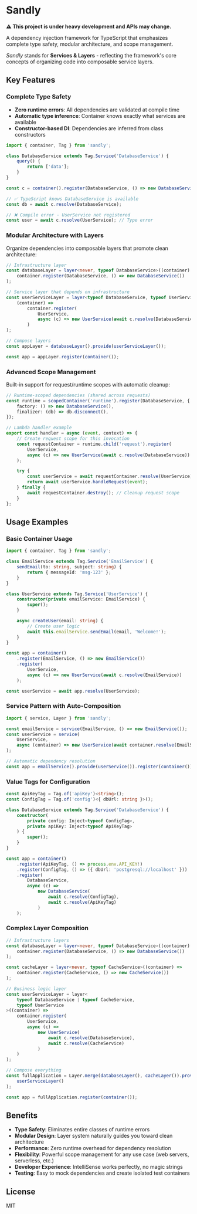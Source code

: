 # Sandly

**⚠️ This project is under heavy development and APIs may change.**

A dependency injection framework for TypeScript that emphasizes complete type safety, modular architecture, and scope management.

_Sandly_ stands for **Services & Layers** - reflecting the framework's core concepts of organizing code into composable service layers.

## Key Features

### Complete Type Safety

- **Zero runtime errors**: All dependencies are validated at compile time
- **Automatic type inference**: Container knows exactly what services are available
- **Constructor-based DI**: Dependencies are inferred from class constructors

```typescript
import { container, Tag } from 'sandly';

class DatabaseService extends Tag.Service('DatabaseService') {
	query() {
		return ['data'];
	}
}

const c = container().register(DatabaseService, () => new DatabaseService());

// ✅ TypeScript knows DatabaseService is available
const db = await c.resolve(DatabaseService);

// ❌ Compile error - UserService not registered
const user = await c.resolve(UserService); // Type error
```

### Modular Architecture with Layers

Organize dependencies into composable layers that promote clean architecture:

```typescript
// Infrastructure layer
const databaseLayer = layer<never, typeof DatabaseService>((container) =>
	container.register(DatabaseService, () => new DatabaseService())
);

// Service layer that depends on infrastructure
const userServiceLayer = layer<typeof DatabaseService, typeof UserService>(
	(container) =>
		container.register(
			UserService,
			async (c) => new UserService(await c.resolve(DatabaseService))
		)
);

// Compose layers
const appLayer = databaseLayer().provide(userServiceLayer());

const app = appLayer.register(container());
```

### Advanced Scope Management

Built-in support for request/runtime scopes with automatic cleanup:

```typescript
// Runtime-scoped dependencies (shared across requests)
const runtime = scopedContainer('runtime').register(DatabaseService, {
	factory: () => new DatabaseService(),
	finalizer: (db) => db.disconnect(),
});

// Lambda handler example
export const handler = async (event, context) => {
	// Create request scope for this invocation
	const requestContainer = runtime.child('request').register(
		UserService,
		async (c) => new UserService(await c.resolve(DatabaseService)) // Uses runtime DB
	);

	try {
		const userService = await requestContainer.resolve(UserService);
		return await userService.handleRequest(event);
	} finally {
		await requestContainer.destroy(); // Cleanup request scope
	}
};
```

## Usage Examples

### Basic Container Usage

```typescript
import { container, Tag } from 'sandly';

class EmailService extends Tag.Service('EmailService') {
	sendEmail(to: string, subject: string) {
		return { messageId: 'msg-123' };
	}
}

class UserService extends Tag.Service('UserService') {
	constructor(private emailService: EmailService) {
		super();
	}

	async createUser(email: string) {
		// Create user logic
		await this.emailService.sendEmail(email, 'Welcome!');
	}
}

const app = container()
	.register(EmailService, () => new EmailService())
	.register(
		UserService,
		async (c) => new UserService(await c.resolve(EmailService))
	);

const userService = await app.resolve(UserService);
```

### Service Pattern with Auto-Composition

```typescript
import { service, Layer } from 'sandly';

const emailService = service(EmailService, () => new EmailService());
const userService = service(
	UserService,
	async (container) => new UserService(await container.resolve(EmailService))
);

// Automatic dependency resolution
const app = emailService().provide(userService()).register(container());
```

### Value Tags for Configuration

```typescript
const ApiKeyTag = Tag.of('apiKey')<string>();
const ConfigTag = Tag.of('config')<{ dbUrl: string }>();

class DatabaseService extends Tag.Service('DatabaseService') {
	constructor(
		private config: Inject<typeof ConfigTag>,
		private apiKey: Inject<typeof ApiKeyTag>
	) {
		super();
	}
}

const app = container()
	.register(ApiKeyTag, () => process.env.API_KEY!)
	.register(ConfigTag, () => ({ dbUrl: 'postgresql://localhost' }))
	.register(
		DatabaseService,
		async (c) =>
			new DatabaseService(
				await c.resolve(ConfigTag),
				await c.resolve(ApiKeyTag)
			)
	);
```

### Complex Layer Composition

```typescript
// Infrastructure layers
const databaseLayer = layer<never, typeof DatabaseService>((container) =>
	container.register(DatabaseService, () => new DatabaseService())
);

const cacheLayer = layer<never, typeof CacheService>((container) =>
	container.register(CacheService, () => new CacheService())
);

// Business logic layer
const userServiceLayer = layer<
	typeof DatabaseService | typeof CacheService,
	typeof UserService
>((container) =>
	container.register(
		UserService,
		async (c) =>
			new UserService(
				await c.resolve(DatabaseService),
				await c.resolve(CacheService)
			)
	)
);

// Compose everything
const fullApplication = Layer.merge(databaseLayer(), cacheLayer()).provide(
	userServiceLayer()
);

const app = fullApplication.register(container());
```

## Benefits

- **Type Safety**: Eliminates entire classes of runtime errors
- **Modular Design**: Layer system naturally guides you toward clean architecture
- **Performance**: Zero runtime overhead for dependency resolution
- **Flexibility**: Powerful scope management for any use case (web servers, serverless, etc.)
- **Developer Experience**: IntelliSense works perfectly, no magic strings
- **Testing**: Easy to mock dependencies and create isolated test containers

## License

MIT
